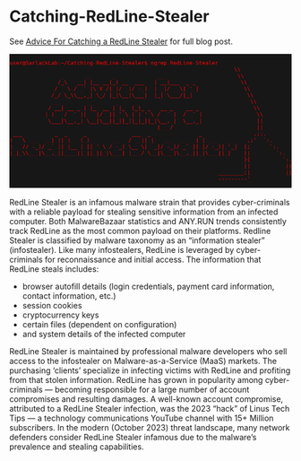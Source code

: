 # Catching-RedLine-Stealer

See [Advice For Catching a RedLine Stealer](https://medium.com/@the_abjuri5t/advice-for-catching-a-redline-stealer-dca126867193) for full blog post.

![blog image](https://raw.githubusercontent.com/Abjuri5t/Catching-RedLine-Stealer/main/Advice-For-Catching-a-RedLine-Stealer.png)

RedLine Stealer is an infamous malware strain that provides cyber-criminals with a reliable payload for stealing sensitive information from an infected computer. Both MalwareBazaar statistics and ANY.RUN trends consistently track RedLine as the most common payload on their platforms. Redline Stealer is classified by malware taxonomy as an “information stealer” (infostealer). Like many infostealers, RedLine is leveraged by cyber-criminals for reconnaissance and initial access. The information that RedLine steals includes:

 - browser autofill details (login credentials, payment card information, contact information, etc.)
 - session cookies
 - cryptocurrency keys
 - certain files (dependent on configuration)
 - and system details of the infected computer

RedLine Stealer is maintained by professional malware developers who sell access to the infostealer on Malware-as-a-Service (MaaS) markets. The purchasing ‘clients’ specialize in infecting victims with RedLine and profiting from that stolen information. RedLine has grown in popularity among cyber-criminals — becoming responsible for a large number of account compromises and resulting damages. A well-known account compromise, attributed to a RedLine Stealer infection, was the 2023 “hack” of Linus Tech Tips — a technology communications YouTube channel with 15+ Million subscribers. In the modern (October 2023) threat landscape, many network defenders consider RedLine Stealer infamous due to the malware’s prevalence and stealing capabilities.
